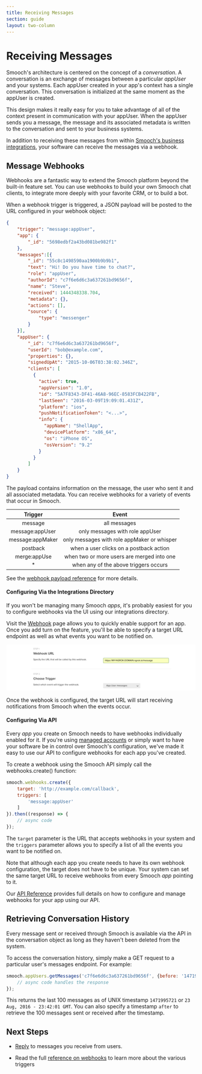 ```yaml
---
title: Receiving Messages
section: guide
layout: two-column
---
```


# Receiving Messages

Smooch's architecture is centered on the concept of a *conversation*. A conversation is an exchange of messages between a particular *appUser* and your systems. Each appUser created in your app's context has a single conversation. This conversation is initialized at the same moment as the appUser is created.

This design makes it really easy for you to take advantage of all of the context present in communication with your appUser. When the appUser sends you a message, the message and its associated metadata is written to the conversation and sent to your business systems.

In addition to receiving these messages from within [Smooch's business integrations](/guide/business-systems/), your software can receive the messages via a webhook.

## Message Webhooks

Webhooks are a fantastic way to extend the Smooch platform beyond the built-in feature set. You can use webhooks to build your own Smooch chat clients, to integrate more deeply with your favorite CRM, or to build a bot.

When a webhook trigger is triggered, a JSON payload will be posted to the URL configured in your webhook object:

```json
{
    "trigger": "message:appUser",
    "app": {
        "_id": "5698edbf2a43bd081be982f1"
    },
    "messages":[{
        "_id": "55c8c1498590aa1900b9b9b1",
        "text": "Hi! Do you have time to chat?",
        "role": "appUser",
        "authorId": "c7f6e6d6c3a637261bd9656f",
        "name": "Steve",
        "received": 1444348338.704,
        "metadata": {},
        "actions": [],
        "source": {
            "type": "messenger"
        }
    }],
    "appUser": {
        "_id": "c7f6e6d6c3a637261bd9656f",
        "userId": "bob@example.com",
        "properties": {},
        "signedUpAt": "2015-10-06T03:38:02.346Z",
        "clients": [
          {
            "active": true,
            "appVersion": "1.0",
            "id": "5A7F8343-DF41-46A8-96EC-8583FCB422FB",
            "lastSeen": "2016-03-09T19:09:01.431Z",
            "platform": "ios",
            "pushNotificationToken": "<...>",
            "info": {
              "appName": "ShellApp",
              "devicePlatform": "x86_64",
              "os": "iPhone OS",
              "osVersion": "9.2"
            }
          }
        ]
    }
}
```

The payload contains information on the message, the user who sent it and all associated metadata. You can receive webhooks for a variety of events that occur in Smooch.

|Trigger|Event|
|:-:|:-:|
|message|all messages|
|message:appUser|only messages with role appUser|
|message:appMaker|only messages with role appMaker or whisper|
|postback|when a user clicks on a postback action|
|merge:appUse|when two or more users are merged into one|
|*|when any of the above triggers occurs|

See the [webhook payload reference](http://docs.smooch.io/rest/#webhooks-payload) for more details.

#### Configuring Via the Integrations Directory

If you won't be managing many Smooch *apps*, it's probably easiest for you to configure webhooks via the UI using our integrations directory.

Visit the [Webhook](https://app.smooch.io/integrations/webhook) page allows you to quickly enable support for an app. Once you add turn on the feature, you'll be able to specify a target URL endpoint as well as what events you want to be notified on.

![Create a webhook](/images/create_webhook.png)

Once the webhook is configured, the target URL will start receiving notifications from Smooch when the events occur.

#### Configuring Via API

Every *app* you create on Smooch needs to have webhooks individually enabled for it. If you're using [managed accounts](/guide/intro-to-managed-accounts/) or simply want to have your software be in control over Smooch's configuration, we've made it easy to use our API to configure webhooks for each app you've created.

To create a webhook using the Smooch API simply call the webhooks.create() function:

```javascript
smooch.webhooks.create({
    target: 'http://example.com/callback',
    triggers: [
        'message:appUser'
    ]
}).then((response) => {
    // async code
});
```

The `target` parameter is the URL that accepts webhooks in your system and the `triggers` parameter allows you to specify a list of all the events you want to be notified on.

Note that although each app you create needs to have its own webhook configuration, the target does not have to be unique. Your system can set the same target URL to receive webhooks from every Smooch *app* pointing to it.

Our [API Reference](http://docs.smooch.io/rest/#webhooks) provides full details on how to configure and manage webhooks for your app using our API.

## Retrieving Conversation History

Every message sent or received through Smooch is available via the API in the conversation object as long as they haven't been deleted from the system.

To access the conversation history, simply make a GET request to a particular user's messages endpoint. For example:

```javascript
smooch.appUsers.getMessages('c7f6e6d6c3a637261bd9656f', {before: '1471995721'}).then((response) => {
    // async code handles the response
});
```

This returns the last 100 messages as of UNIX timestamp `1471995721` or `23 Aug, 2016 - 23:42:01 GMT`. You can also specify a timestamp `after` to retrieve the 100 messages sent or received after the timestamp.

## Next Steps

- [Reply](/guide/sending-messages/) to messages you receive from users.

- Read the full [reference on webhooks](http://docs.smooch.io/rest/#webhooks) to learn more about the various triggers
